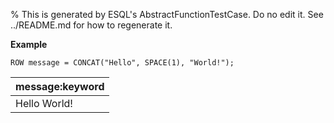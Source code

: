 % This is generated by ESQL's AbstractFunctionTestCase. Do no edit it. See ../README.md for how to regenerate it.

**Example**

```esql
ROW message = CONCAT("Hello", SPACE(1), "World!");
```

| message:keyword |
| --- |
| Hello World! |


